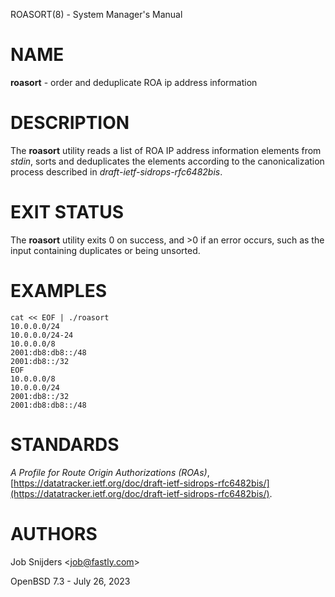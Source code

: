 ROASORT(8) - System Manager's Manual

# NAME

**roasort** - order and deduplicate ROA ip address information

# DESCRIPTION

The
**roasort**
utility reads a list of ROA IP address information elements from
*stdin*,
sorts and deduplicates the elements according to the canonicalization process
described in
*draft-ietf-sidrops-rfc6482bis*.

# EXIT STATUS

The
**roasort**
utility exits&#160;0 on success, and&#160;&gt;0 if an error occurs,
such as the input containing duplicates or being unsorted.

# EXAMPLES

	cat << EOF | ./roasort
	10.0.0.0/24
	10.0.0.0/24-24
	10.0.0.0/8
	2001:db8:db8::/48
	2001:db8::/32
	EOF
	10.0.0.0/8
	10.0.0.0/24
	2001:db8::/32
	2001:db8:db8::/48

# STANDARDS

*A Profile for Route Origin Authorizations (ROAs)*,
[https://datatracker.ietf.org/doc/draft-ietf-sidrops-rfc6482bis/](https://datatracker.ietf.org/doc/draft-ietf-sidrops-rfc6482bis/).

# AUTHORS

Job Snijders &lt;[job@fastly.com](mailto:job@fastly.com)&gt;

OpenBSD 7.3 - July 26, 2023
